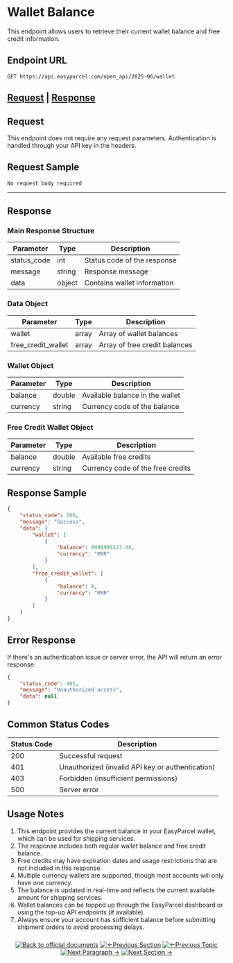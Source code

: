 # Wallet Balance

This endpoint allows users to retrieve their current wallet balance and free credit information.

## Endpoint URL

```
GET https://api.easyparcel.com/open_api/2025-06/wallet
```

## [Request](#request) | [Response](#response)

## Request

This endpoint does not require any request parameters. Authentication is handled through your API key in the headers.

## Request Sample

```
No request body required
```

---

## Response

### Main Response Structure

| Parameter    | Type    | Description                           |
|--------------|---------|---------------------------------------|
| status_code  | int     | Status code of the response           |
| message      | string  | Response message                      |
| data         | object  | Contains wallet information           |

### Data Object

| Parameter         | Type    | Description                        |
|-------------------|---------|------------------------------------|
| wallet            | array   | Array of wallet balances           |
| free_credit_wallet| array   | Array of free credit balances      |

### Wallet Object

| Parameter    | Type    | Description                           |
|--------------|---------|---------------------------------------|
| balance      | double  | Available balance in the wallet       |
| currency     | string  | Currency code of the balance          |

### Free Credit Wallet Object

| Parameter    | Type    | Description                           |
|--------------|---------|---------------------------------------|
| balance      | double  | Available free credits                |
| currency     | string  | Currency code of the free credits     |

## Response Sample

```json
{
    "status_code": 200,
    "message": "Success",
    "data": {
        "wallet": [
            {
                "balance": 9999999123.88,
                "currency": "MYR"
            }
        ],
        "free_credit_wallet": [
            {
                "balance": 0,
                "currency": "MYR"
            }
        ]
    }
}
```

## Error Response

If there's an authentication issue or server error, the API will return an error response:

```json
{
    "status_code": 401,
    "message": "Unauthorized access",
    "data": null
}
```

## Common Status Codes

| Status Code | Description                                     |
|-------------|-------------------------------------------------|
| 200         | Successful request                              |
| 401         | Unauthorized (invalid API key or authentication)|
| 403         | Forbidden (insufficient permissions)            |
| 500         | Server error                                    |

## Usage Notes

1. This endpoint provides the current balance in your EasyParcel wallet, which can be used for shipping services.
2. The response includes both regular wallet balance and free credit balance.
3. Free credits may have expiration dates and usage restrictions that are not included in this response.
4. Multiple currency wallets are supported, though most accounts will only have one currency.
5. The balance is updated in real-time and reflects the current available amount for shipping services.
6. Wallet balances can be topped up through the EasyParcel dashboard or using the top-up API endpoints (if available).
7. Always ensure your account has sufficient balance before submitting shipment orders to avoid processing delays.

<div align="center" style="margin: 1.5rem 0;">

[![Back to official documents](https://img.shields.io/badge/Back_to_official_documents-007ACC?style=for-the-badge&scale=1.3)](../README.md)
[![←Previous Section](https://img.shields.io/badge/Previous_Section_%E2%86%90-FF7733?style=for-the-badge&scale=1.3)](/4.Postman%20Collection/Postman%20Collection.md)
[![←Previous Topic](https://img.shields.io/badge/Previous_Topic_%E2%86%90-FF7733?style=for-the-badge&scale=1.3)](/5.API%20endpoint/%202.Ondemand/1.Get%20Ondemand%20Quotation.md)
[![Next Paragraph →](https://img.shields.io/badge/Next_Paragraph_%E2%86%92-00CC88?style=for-the-badge&scale=1.3)](/5.API%20endpoint/4.Courier%20listing.md)
[![Next Section →](https://img.shields.io/badge/Next_Section_%E2%86%92-00CC88?style=for-the-badge&scale=1.3)](/6.Webhook/1.Guide%20to%20subscribe%20webhook.md)

</div>
